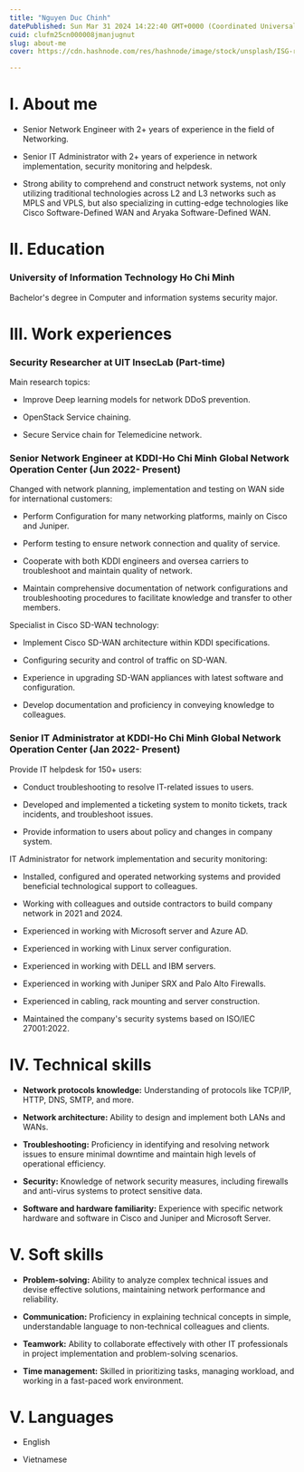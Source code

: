 ```yaml
---
title: "Nguyen Duc Chinh"
datePublished: Sun Mar 31 2024 14:22:40 GMT+0000 (Coordinated Universal Time)
cuid: clufm25cn000008jmanjugnut
slug: about-me
cover: https://cdn.hashnode.com/res/hashnode/image/stock/unsplash/ISG-rUel0Uw/upload/43f86a83dde34966219ec88eab1c739e.jpeg

---
```


# I. About me

* Senior Network Engineer with 2+ years of experience in the field of Networking.
    
* Senior IT Administrator with 2+ years of experience in network implementation, security monitoring and helpdesk.
    
* Strong ability to comprehend and construct network systems, not only utilizing traditional technologies across L2 and L3 networks such as MPLS and VPLS, but also specializing in cutting-edge technologies like Cisco Software-Defined WAN and Aryaka Software-Defined WAN.
    

# II. Education

### University of Information Technology Ho Chi Minh

Bachelor's degree in Computer and information systems security major.

# III. Work experiences

### Security Researcher at UIT InsecLab (Part-time)

Main research topics:

* Improve Deep learning models for network DDoS prevention.
    
* OpenStack Service chaining.
    
* Secure Service chain for Telemedicine network.
    

### Senior Network Engineer at KDDI-Ho Chi Minh Global Network Operation Center (Jun 2022- Present)

Changed with network planning, implementation and testing on WAN side for international customers:

* Perform Configuration for many networking platforms, mainly on Cisco and Juniper.
    
* Perform testing to ensure network connection and quality of service.
    
* Cooperate with both KDDI engineers and oversea carriers to troubleshoot and maintain quality of network.
    
* Maintain comprehensive documentation of network configurations and troubleshooting procedures to facilitate knowledge and transfer to other members.
    

Specialist in Cisco SD-WAN technology:

* Implement Cisco SD-WAN architecture within KDDI specifications.
    
* Configuring security and control of traffic on SD-WAN.
    
* Experience in upgrading SD-WAN appliances with latest software and configuration.
    
* Develop documentation and proficiency in conveying knowledge to colleagues.
    

### Senior IT Administrator at KDDI-Ho Chi Minh Global Network Operation Center (Jan 2022- Present)

Provide IT helpdesk for 150+ users:

* Conduct troubleshooting to resolve IT-related issues to users.
    
* Developed and implemented a ticketing system to monito tickets, track incidents, and troubleshoot issues.
    
* Provide information to users about policy and changes in company system.
    

IT Administrator for network implementation and security monitoring:

* Installed, configured and operated networking systems and provided beneficial technological support to colleagues.
    
* Working with colleagues and outside contractors to build company network in 2021 and 2024.
    
* Experienced in working with Microsoft server and Azure AD.
    
* Experienced in working with Linux server configuration.
    
* Experienced in working with DELL and IBM servers.
    
* Experienced in working with Juniper SRX and Palo Alto Firewalls.
    
* Experienced in cabling, rack mounting and server construction.
    
* Maintained the company's security systems based on ISO/IEC 27001:2022.
    

# **IV. Technical skills**

* **Network protocols knowledge:** Understanding of protocols like TCP/IP, HTTP, DNS, SMTP, and more.
    
* **Network architecture:** Ability to design and implement both LANs and WANs.
    
* **Troubleshooting:** Proficiency in identifying and resolving network issues to ensure minimal downtime and maintain high levels of operational efficiency.
    
* **Security:** Knowledge of network security measures, including firewalls and anti-virus systems to protect sensitive data.
    
* **Software and hardware familiarity:** Experience with specific network hardware and software in Cisco and Juniper and Microsoft Server.
    

# **V. Soft skills**

* **Problem-solving:** Ability to analyze complex technical issues and devise effective solutions, maintaining network performance and reliability.
    
* **Communication:** Proficiency in explaining technical concepts in simple, understandable language to non-technical colleagues and clients.
    
* **Teamwork:** Ability to collaborate effectively with other IT professionals in project implementation and problem-solving scenarios.
    
* **Time management:** Skilled in prioritizing tasks, managing workload, and working in a fast-paced work environment.
    

# V. Languages

* English
    
* Vietnamese